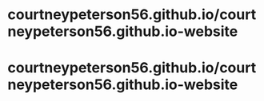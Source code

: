 # courtneypeterson56.github.io/courtneypeterson56.github.io-website
# courtneypeterson56.github.io/courtneypeterson56.github.io-website
